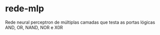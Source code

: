 # rede-mlp
Rede neural perceptron de múltiplas camadas que testa as portas lógicas AND, OR, NAND, NOR e X0R
